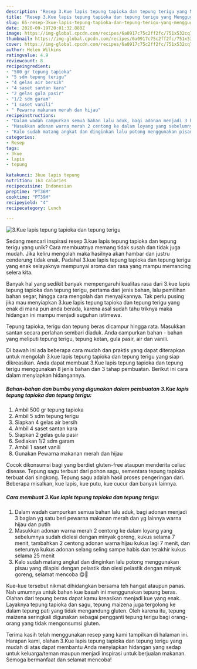 ```yaml
---
description: "Resep 3.Kue lapis tepung tapioka dan tepung terigu yang Menggugah Selera"
title: "Resep 3.Kue lapis tepung tapioka dan tepung terigu yang Menggugah Selera"
slug: 65-resep-3kue-lapis-tepung-tapioka-dan-tepung-terigu-yang-menggugah-selera
date: 2020-09-19T20:01:32.880Z
image: https://img-global.cpcdn.com/recipes/6a0917c75c2ff2fc/751x532cq70/3kue-lapis-tepung-tapioka-dan-tepung-terigu-foto-resep-utama.jpg
thumbnail: https://img-global.cpcdn.com/recipes/6a0917c75c2ff2fc/751x532cq70/3kue-lapis-tepung-tapioka-dan-tepung-terigu-foto-resep-utama.jpg
cover: https://img-global.cpcdn.com/recipes/6a0917c75c2ff2fc/751x532cq70/3kue-lapis-tepung-tapioka-dan-tepung-terigu-foto-resep-utama.jpg
author: Helen Wilkins
ratingvalue: 4.9
reviewcount: 8
recipeingredient:
- "500 gr tepung tapioka"
- "5 sdm tepung terigu"
- "4 gelas air bersih"
- "4 saset santan kara"
- "2 gelas gula pasir"
- "1/2 sdm garam"
- "1 saset vanili"
- " Pewarna makanan merah dan hijau"
recipeinstructions:
- "Dalam wadah campurkan semua bahan lalu aduk, bagi adonan menjadi 3 bagian yg satu beri pewarna makanan merah dan yg lainnya warna hijau dan putih"
- "Masukkan adonan warna merah 2 centong ke dalam loyang yang sebelumnya sudah diolesi dengan minyak goreng, kukus selama 7 menit, tambahkan 2 centong adonan warna hijau kukus lagi 7 menit, dan seterunya kukus adonan selang seling sampe habis dan terakhir kukus selama 25 menit"
- "Kalo sudah matang angkat dan dinginkan lalu potong menggunakan pisau yang dilapisi dengan pelastik dan olesi pelastik dengan minyak goreng, selamat mencoba 😋🤗"
categories:
- Resep
tags:
- 3kue
- lapis
- tepung

katakunci: 3kue lapis tepung 
nutrition: 163 calories
recipecuisine: Indonesian
preptime: "PT36M"
cooktime: "PT39M"
recipeyield: "4"
recipecategory: Lunch

---
```



![3.Kue lapis tepung tapioka dan tepung terigu](https://img-global.cpcdn.com/recipes/6a0917c75c2ff2fc/751x532cq70/3kue-lapis-tepung-tapioka-dan-tepung-terigu-foto-resep-utama.jpg)

Sedang mencari inspirasi resep 3.kue lapis tepung tapioka dan tepung terigu yang unik? Cara membuatnya memang tidak susah dan tidak juga mudah. Jika keliru mengolah maka hasilnya akan hambar dan justru cenderung tidak enak. Padahal 3.kue lapis tepung tapioka dan tepung terigu yang enak selayaknya mempunyai aroma dan rasa yang mampu memancing selera kita.

Banyak hal yang sedikit banyak mempengaruhi kualitas rasa dari 3.kue lapis tepung tapioka dan tepung terigu, pertama dari jenis bahan, lalu pemilihan bahan segar, hingga cara mengolah dan menyajikannya. Tak perlu pusing jika mau menyiapkan 3.kue lapis tepung tapioka dan tepung terigu yang enak di mana pun anda berada, karena asal sudah tahu triknya maka hidangan ini mampu menjadi suguhan istimewa.

Tepung tapioka, terigu dan tepung beras dicampur hingga rata. Masukkan santan secara perlahan sembari diaduk. Anda campurkan bahan - bahan yang meliputi tepung terigu, tepung ketan, gula pasir, air dan vanili.


Di bawah ini ada beberapa cara mudah dan praktis yang dapat diterapkan untuk mengolah 3.kue lapis tepung tapioka dan tepung terigu yang siap dikreasikan. Anda dapat membuat 3.Kue lapis tepung tapioka dan tepung terigu menggunakan 8 jenis bahan dan 3 tahap pembuatan. Berikut ini cara dalam menyiapkan hidangannya.

<!--inarticleads1-->

##### Bahan-bahan dan bumbu yang digunakan dalam pembuatan 3.Kue lapis tepung tapioka dan tepung terigu:

1. Ambil 500 gr tepung tapioka
1. Ambil 5 sdm tepung terigu
1. Siapkan 4 gelas air bersih
1. Ambil 4 saset santan kara
1. Siapkan 2 gelas gula pasir
1. Sediakan 1/2 sdm garam
1. Ambil 1 saset vanili
1. Gunakan  Pewarna makanan merah dan hijau


Cocok dikonsumsi bagi yang berdiet gluten-free ataupun menderita celiac disease. Tepung sagu terbuat dari pohon sagu, sementara tepung tapioka terbuat dari singkong. Tepung sagu adalah hasil proses pengeringan dari. Beberapa misalkan, kue lapis, kue putu, kue cucur dan banyak lainnya. 

<!--inarticleads2-->

##### Cara membuat 3.Kue lapis tepung tapioka dan tepung terigu:

1. Dalam wadah campurkan semua bahan lalu aduk, bagi adonan menjadi 3 bagian yg satu beri pewarna makanan merah dan yg lainnya warna hijau dan putih
1. Masukkan adonan warna merah 2 centong ke dalam loyang yang sebelumnya sudah diolesi dengan minyak goreng, kukus selama 7 menit, tambahkan 2 centong adonan warna hijau kukus lagi 7 menit, dan seterunya kukus adonan selang seling sampe habis dan terakhir kukus selama 25 menit
1. Kalo sudah matang angkat dan dinginkan lalu potong menggunakan pisau yang dilapisi dengan pelastik dan olesi pelastik dengan minyak goreng, selamat mencoba 😋🤗


Kue-kue tersebut nikmat dihidangkan bersama teh hangat ataupun panas. Nah umumnya untuk bahan kue basah ini menggunakan tepung beras. Olahan dari tepung beras dapat kamu kreasikan menjadi kue yang enak. Layaknya tepung tapioka dan sagu, tepung maizena juga tergolong ke dalam tepung pati yang tidak mengandung gluten. Oleh karena itu, tepung maizena seringkali digunakan sebagai pengganti tepung terigu bagi orang-orang yang tidak mengonsumsi gluten. 

Terima kasih telah menggunakan resep yang kami tampilkan di halaman ini. Harapan kami, olahan 3.Kue lapis tepung tapioka dan tepung terigu yang mudah di atas dapat membantu Anda menyiapkan hidangan yang sedap untuk keluarga/teman maupun menjadi inspirasi untuk berjualan makanan. Semoga bermanfaat dan selamat mencoba!
